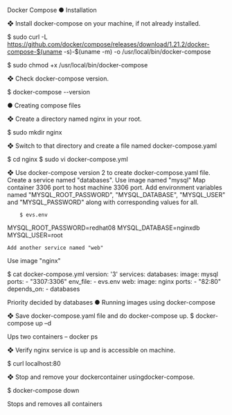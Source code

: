 Docker Compose
●	Installation

❖	Install docker-compose on your machine, if not already installed.

$ sudo curl -L https://github.com/docker/compose/releases/download/1.21.2/docker-compose-$(uname -s)-$(uname -m) -o /usr/local/bin/docker-compose

$ sudo chmod +x /usr/local/bin/docker-compose

❖	Check docker-compose version.

$ docker-compose --version


●	Creating compose files

❖	Create a directory named nginx in your root.

$ sudo mkdir nginx

❖	Switch to that directory and create a file named docker-compose.yaml

$ cd nginx
$ sudo vi docker-compose.yml

❖	Use docker-compose version 2 to create docker-compose.yaml file.
Create a service named "databases". Use image named "mysql"
Map container 3306 port to host machine 3306 port.
Add environment variables named "MYSQL_ROOT_PASSWORD", "MYSQL_DATABASE", "MYSQL_USER" and "MYSQL_PASSWORD" along with corresponding values for all.

		$ evs.env
MYSQL_ROOT_PASSWORD=redhat08
MYSQL_DATABASE=nginxdb
MYSQL_USER=root

	Add another service named "web"
Use image "nginx"

$ cat docker-compose.yml
version: '3'
services:
databases:
image: mysql
ports:
      - "3307:3306"
env_file:
      - evs.env
web:
image: nginx
ports:
      - "82:80" 
depends_on:
      - databases

Priority decided by databases
●	Running images using docker-compose

❖	Save docker-compose.yaml file and do docker-compose up.
$ docker-compose up –d

Ups two containers – docker ps

❖	Verify nginx service is up and is accessible on machine.

$ curl localhost:80

❖	Stop and remove your dockercontainer usingdocker-compose.

$ docker-compose down

Stops and removes all containers
